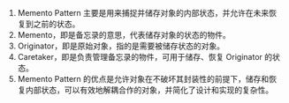 

1. Memento Pattern 主要是用来捕捉并储存对象的内部状态，并允许在未来恢复到之前的状态。
2. Memento，即是备忘录的意思，代表储存对象的状态的物件。
3. Originator，即是原始对象，指的是需要被储存状态的对象。
4. Caretaker，即是负责管理备忘录的物件，可用于储存、恢复 Originator 的状态。
5. Memento Pattern 的优点是允许对象在不破坏其封装性的前提下，储存和恢复内部状态，可以有效地解耦合作的对象，并简化了设计和实现的复杂性。